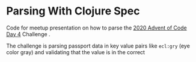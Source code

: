 # Parsing With Clojure Spec

Code for meetup presentation on how to parse the [2020 Advent of Code Day 4](https://adventofcode.com/2020/day/4) Challenge .

The challenge is parsing passport data in key value pairs like `ecl:gry` (eye color gray) and validating that the value is in the correct